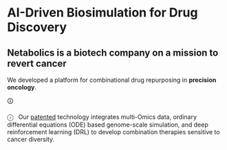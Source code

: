 # AI-Driven Biosimulation for Drug Discovery

## Netabolics is a biotech company on a mission to revert cancer

We developed a platform for combinational drug repurposing in **precision oncology**. 

&#128712; 

&#9432; &nbsp; Our [patented](https://patentscope.wipo.int/search/en/detail.jsf?docId=WO2022162440) technology integrates multi-Omics data, ordinary differential equations (ODE) based genome-scale simulation, and deep reinforcement learning (DRL) to develop combination therapies sensitive to cancer diversity.
